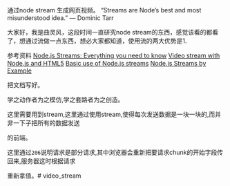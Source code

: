 通过node stream 生成网页视频。
“Streams are Node’s best and most misunderstood idea.”
— Dominic Tarr

大家好，我是曲灵风，这段时间一直研究node stream的东西，感觉该看的都看了，想通过流做一点东西，想必大家都知道，使用流的两大优势是1. 


参考资料
[Node.js Streams: Everything you need to know](https://medium.freecodecamp.org/node-js-streams-everything-you-need-to-know-c9141306be93)
[Video stream with Node.js and HTML5](https://medium.com/@daspinola/video-stream-with-node-js-and-html5-320b3191a6b6)
[Basic use of Node.js streams](http://codewinds.com/blog/2013-08-02-streams-basics.html#for_additional_reading)
[Node.js Streams by Example
](https://medium.com/@chris_neave/node-js-streams-by-example-9019398a258)

把文档写好。

学之动作者为之模仿,学之套路者为之创造。

这里需要用到stream,这里通过使用stream,使得每次发送数据是一块一块的,而并非一下子把所有的数据发送

的前端。


这里通过`206`说明请求是部分请求,其中浏览器会重新把要请求chunk的开始字段传回来,服务器这时根据请求

重新拿值。# video_stream
